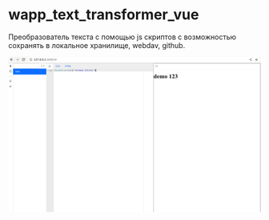 # wapp_text_transformer_vue

Преобразователь текста с помощью js скриптов с возможностью сохранять в локальное хранилище, webdav, github.

![](images/2023-02-16_10-07.png)